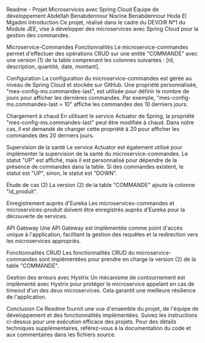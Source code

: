 Readme - Projet Microservices avec Spring Cloud
Équipe de développement
Abdellah Benabdennour
Nisrine Benabdennour
Hoda El Mgadmi
Introduction
Ce projet, réalisé dans le cadre du DEVOIR N°1 du Module JEE, vise à développer des microservices avec Spring Cloud pour la gestion des commandes.

Microservice-Commandes
Fonctionnalités
Le microservice-commandes permet d'effectuer des opérations CRUD sur une entité "COMMANDE" avec une version (1) de la table comprenant les colonnes suivantes : [id, description, quantité, date, montant].

Configuration
La configuration du microservice-commandes est gérée au niveau de Spring Cloud et stockée sur GitHub. Une propriété personnalisée, "mes-config-ms.commandes-last", est utilisée pour définir le nombre de jours pour afficher les dernières commandes. Par exemple, "mes-config-ms.commandes-last = 10" affiche les commandes des 10 derniers jours.

Chargement à chaud
En utilisant le service Actuator de Spring, la propriété "mes-config-ms.commandes-last" peut être modifiée à chaud. Dans notre cas, il est demandé de changer cette propriété à 20 pour afficher les commandes des 20 derniers jours.

Supervision de la santé
Le service Actuator est également utilisé pour implémenter la supervision de la santé du microservice-commandes. Le statut "UP" est affiché, mais il est personnalisé pour dépendre de la présence de commandes dans la table. Si des commandes existent, le statut est "UP", sinon, le statut est "DOWN".

Étude de cas (2)
La version (2) de la table "COMMANDE" ajoute la colonne "id_produit".

Enregistrement auprès d'Eureka
Les microservices-commandes et microservices-produit doivent être enregistrés auprès d'Eureka pour la découverte de services.

API Gateway
Une API Gateway est implémentée comme point d'accès unique à l'application, facilitant la gestion des requêtes et la redirection vers les microservices appropriés.

Fonctionnalités CRUD
Les fonctionnalités CRUD du microservice-commandes sont implémentées pour prendre en charge la version (2) de la table "COMMANDE".

Gestion des erreurs avec Hystrix
Un mécanisme de contournement est implémenté avec Hystrix pour protéger le microservice appelant en cas de timeout d'un des deux microservices. Cela garantit une meilleure résilience de l'application.

Conclusion
Ce Readme fournit une vue d'ensemble du projet, de l'équipe de développement et des fonctionnalités implémentées. Suivez les instructions ci-dessus pour une exécution efficace des projets. Pour des détails techniques supplémentaires, référez-vous à la documentation du code et aux commentaires dans les fichiers source.
